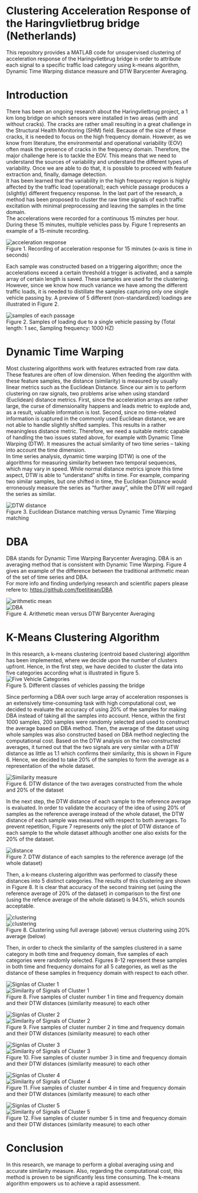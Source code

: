 # Clustering Acceleration Response of the Haringvlietbrug bridge (Netherlands)
This repository provides a MATLAB code for unsupervised clustering of acceleration response of the Haringvlietbrug bridge in order to attribute each signal to a specific traffic load category using k-means algorithm, Dynamic Time Warping distance measure and DTW Barycenter Averaging. 

# Introduction
There has been an ongoing  research about the Haringvlietbrug project, a 1 km long bridge on which sensors were installed in two areas (with and without cracks). The cracks are rather small resulting in a great challenge in the Structural Health Monitoring (SHM) field. Because of the size of these cracks, it is needed to focus on the high frequency domain. However, as we know from literature, the environmental and operational variability (EOV) often mask the presence of cracks in the frequency domain. Therefore, the major challenge here is to tackle the EOV. This means that we need to understand the sources of variability and understand the different types of variability. Once we are able to do that, it is possible to proceed with feature extraction and, finally, damage detection. </br>
It has been learned that the variability in the high frequency region is highly affected by the traffic load (operational); each vehicle passage produces a (slightly) different frequency response. In the last part of the research, a method has been proposed to cluster  the raw time signals of each traffic excitation with minimal preprocessing and leaving the samples in the time domain.</br>
The accelerations were recorded for a continuous 15 minutes per hour. During these 15 minutes, multiple vehicles pass by. Figure 1 represents an example of a 15-minute recording.</br>

![acceleration response](https://raw.githubusercontent.com/iamnavid1/Bridge.Accel.Clustering/main/images/accelerationResponse.png)</br>
Figure 1. Recording of acceleration response for 15 minutes (x-axis is time in seconds)</br>

Each sample was constructed based on a triggering algorithm; once the accelerations exceed a certain threshold a trigger is activated, and a sample array of certain length is saved. These samples are used for the clustering. However, since we know how much variance we have among the different traffic loads, it is needed to distillate the samples capturing only one single vehicle passing by. A preview of 5 different (non-standardized) loadings are illustrated in Figure 2. </br>

![samples of each passage](https://raw.githubusercontent.com/iamnavid1/Bridge.Accel.Clustering/main/images/samlpes.png)</br>
Figure 2. Samples of loading due to a single vehicle passing by (Total length: 1 sec, Sampling frequency: 1000 HZ)</br>

# Dynamic Time Warping
Most clustering algorithms work with features extracted from raw data. These features are often of low dimension. When feeding the algorithm with these feature samples, the distance (similarity) is measured by usually linear metrics such as the Euclidean Distance. Since our aim is to perform clustering on raw signals, two problems arise when using standard (Euclidean) distance metrics. First, since the acceleration arrays are rather large, the curse of dimensionality happens and leads metric to explode and, as a result, valuable information is lost. Second, since no time-related information is captured in the commonly used Euclidean distance, we are not able to handle slightly shifted samples. This results in a rather meaningless distance metric. Therefore, we need a suitable metric capable of handling the two issues stated above, for example with Dynamic Time Warping (DTW). It measures the actual similarity of two time series – taking into account the time dimension. </br>
In time series analysis, dynamic time warping (DTW) is one of the algorithms for measuring similarity between two temporal sequences, which may vary in speed. While normal distance metrics ignore this time aspect, DTW is able to “understand” shifts in time. For example, comparing two similar samples, but one shifted in time, the Euclidean Distance would erroneously measure the series as “further away”, while the DTW will regard the series as similar.</br>

![DTW distance](https://raw.githubusercontent.com/iamnavid1/Bridge.Accel.Clustering/main/images/DTW.png)</br>
Figure 3. Euclidean Distance matching versus Dynamic Time Warping matching </br>

# DBA
DBA stands for Dynamic Time Warping Barycenter Averaging. DBA is an averaging method that is consistent with Dynamic Time Warping. Figure 4 gives an example of the difference between the traditional arithmetic mean of the set of time series and DBA. </br>
For more info and finding underlying research and scientific papers please refere to: https://github.com/fpetitjean/DBA </br>

![arithmetic mean](https://raw.githubusercontent.com/fpetitjean/DBA/master/images/arithmetic.png)</br>
![DBA](https://raw.githubusercontent.com/fpetitjean/DBA/master/images/DBA.png)</br>
Figure 4. Arithmetic mean versus DTW Barycenter Averaging </br>

# K-Means Clustering Algorithm
In this research, a k-means clustering (centroid based clustering) algorithm has been implemented, where we decide upon the number of clusters upfront. Hence, in the first step, we have decided to cluster the data into five categories according what is illustrated in figure 5.</br>
![Five Vehicle Categories](https://raw.githubusercontent.com/iamnavid1/Bridge.Accel.Clustering/main/images/5categories.png)</br>
Figure 5. Different classes of vehicles passing the bridge </br>

Since performing a DBA over such large array of acceleration responses is an extensively time-consuming task with high computational cost, we decided to evaluate the accuracy of using 20% of the samples for making DBA instead of taking all the samples into account. Hence, within the first 1000 samples, 200 samples were randomly selected and used to construct the average based on DBA method. Then, the average of the dataset using whole samples was also constructed based on DBA method neglecting the computational cost. Based on the DTW analysis on the two constructed averages, it turned out that the two signals are very similar with a DTW distance as little as 1.1 which confirms their similarity, this is shown in Figure 6. Hence, we decided to take 20% of the samples to form the average as a representation of the whole dataset. </br>

![Similarity measure](https://raw.githubusercontent.com/iamnavid1/Bridge.Accel.Clustering/main/images/similarity.png)</br>
Figure 6. DTW distance of the two averages constructed from the whole and 20% of the dataset </br>

In the next step, the DTW distance of each sample to the reference average is evaluated. In order to validate the accuracy of the idea of using 20% of samples as the reference average instead of the whole dataset, the DTW distance of each sample was measured with respect to both averages. To prevent repetition, Figure 7 represents only the plot of DTW distance of each sample to the whole dataset although another one also exists for the 20% of the dataset.</br>

![distance](https://raw.githubusercontent.com/iamnavid1/Bridge.Accel.Clustering/main/images/distance.png)</br>
Figure 7. DTW distance of each samples to the reference average (of the whole dataset) </br>

Then, a k-means clustering algorithm was performed to classify these distances into 5 distinct categories. The results of this clustering are shown in Figure 8. It is clear that accuracy of the second training set (using the reference average of 20% of the dataset) in comparison to the first one (using the refence average of the whole dataset) is 94.5%, which sounds acceptable. </br>

![clustering](https://raw.githubusercontent.com/iamnavid1/Bridge.Accel.Clustering/main/images/clustering1.png)</br>
![clustering](https://raw.githubusercontent.com/iamnavid1/Bridge.Accel.Clustering/main/images/clustering2.png)</br>
Figure 8. Clustering using full average (above) versus clustering using 20% average (below)</br>

Then, in order to check the similarity of the samples clustered in a same category in both time and frequency domain, five samples of each categories were randomly selected. Figures 8-12 represent these samples in both time and frequency domains for all 5 categories, as well as the distance of these samples in frequency domain with respect to each other. </br>

![Signlas of Cluster 1](https://raw.githubusercontent.com/iamnavid1/Bridge.Accel.Clustering/main/images/signalsCluster1.png)</br>
![Similarity of Signals of Cluster 1](https://raw.githubusercontent.com/iamnavid1/Bridge.Accel.Clustering/main/images/dtw1.png)</br>
Figure 8. Five samples of cluster number 1 in time and frequency domain and their DTW distances (similarity measure) to each other </br>

![Signlas of Cluster 2](https://raw.githubusercontent.com/iamnavid1/Bridge.Accel.Clustering/main/images/signalsCluster2.png)</br>
![Similarity of Signals of Cluster 2](https://raw.githubusercontent.com/iamnavid1/Bridge.Accel.Clustering/main/images/dtw2.png)</br>
Figure 9. Five samples of cluster number 2 in time and frequency domain and their DTW distances (similarity measure) to each other </br>

![Signlas of Cluster 3](https://raw.githubusercontent.com/iamnavid1/Bridge.Accel.Clustering/main/images/signalsCluster3.png)</br>
![Similarity of Signals of Cluster 3](https://raw.githubusercontent.com/iamnavid1/Bridge.Accel.Clustering/main/images/dtw3.png)</br>
Figure 10. Five samples of cluster number 3 in time and frequency domain and their DTW distances (similarity measure) to each other </br>

![Signlas of Cluster 4](https://raw.githubusercontent.com/iamnavid1/Bridge.Accel.Clustering/main/images/signalsCluster4.png)</br>
![Similarity of Signals of Cluster 4](https://raw.githubusercontent.com/iamnavid1/Bridge.Accel.Clustering/main/images/dtw4.png)</br>
Figure 11. Five samples of cluster number 4 in time and frequency domain and their DTW distances (similarity measure) to each other </br>

![Signlas of Cluster 5](https://raw.githubusercontent.com/iamnavid1/Bridge.Accel.Clustering/main/images/signalsCluster5.png)</br>
![Similarity of Signals of Cluster 5](https://raw.githubusercontent.com/iamnavid1/Bridge.Accel.Clustering/main/images/dtw5.png)</br>
Figure 12. Five samples of cluster number 5 in time and frequency domain and their DTW distances (similarity measure) to each other </br>

# Conclusion
In this research, we manage to perform a global averaging using and accurate similarity measure. Also, regarding the computational cost, this method is proven to be significantly less time consuming. The k-means algorithm empowers us to achieve a rapid assessment.


